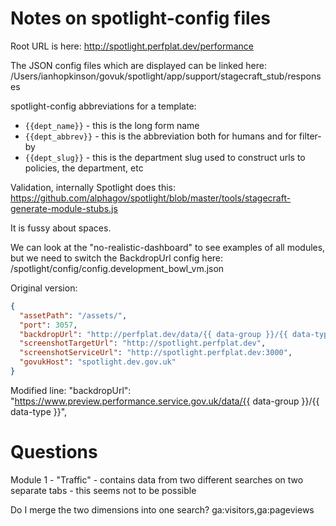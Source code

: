 # Notes on spotlight-config files

Root URL is here:
http://spotlight.perfplat.dev/performance

The JSON config files which are displayed can be linked here:
/Users/ianhopkinson/govuk/spotlight/app/support/stagecraft_stub/responses

spotlight-config abbreviations for a template:
- `{{dept_name}}` - this is the long form name
- `{{dept_abbrev}}` - this is the abbreviation both for humans and for filter-by
- `{{dept_slug}}` - this is the department slug used to construct urls to policies, the department, etc

Validation, internally Spotlight does this:
https://github.com/alphagov/spotlight/blob/master/tools/stagecraft-generate-module-stubs.js

It is fussy about spaces.

We can look at the "no-realistic-dashboard" to see examples of all modules,
but we need to switch the BackdropUrl config here:
/spotlight/config/config.development_bowl_vm.json

Original version:
```json
{
  "assetPath": "/assets/",
  "port": 3057,
  "backdropUrl": "http://perfplat.dev/data/{{ data-group }}/{{ data-type }}",
  "screenshotTargetUrl": "http://spotlight.perfplat.dev",
  "screenshotServiceUrl": "http://spotlight.perfplat.dev:3000",
  "govukHost": "spotlight.dev.gov.uk"
}
```

Modified line:
"backdropUrl": "https://www.preview.performance.service.gov.uk/data/{{ data-group }}/{{ data-type }}",

# Questions

Module 1 - "Traffic" - contains data from two different searches on two separate tabs - this seems not to be possible

Do I merge the two dimensions into one search?
ga:visitors,ga:pageviews